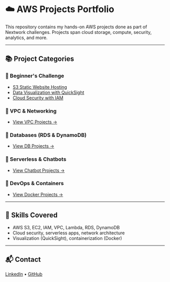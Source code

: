 # ☁️ AWS Projects Portfolio

This repository contains my hands-on AWS projects done as part of Nextwork challenges. Projects span cloud storage, compute, security, analytics, and more.

---

## 📚 Project Categories

### 🔹 Beginner's Challenge
- [S3 Static Website Hosting](./beginner-s3-static-site/README.md)
- [Data Visualization with QuickSight](./beginner-quicksight-visuals/README.md)
- [Cloud Security with IAM](./beginner-iam-security/README.md)

### 🔹 VPC & Networking
- [View VPC Projects →](./vpc-projects/README.md)

### 🔹 Databases (RDS & DynamoDB)
- [View DB Projects →](./database-projects/README.md)

### 🔹 Serverless & Chatbots
- [View Chatbot Projects →](./chatbot-projects/README.md)

### 🔹 DevOps & Containers
- [View Docker Projects →](./docker-projects/README.md)

---

## 🧠 Skills Covered
- AWS S3, EC2, IAM, VPC, Lambda, RDS, DynamoDB
- Cloud security, serverless apps, network architecture
- Visualization (QuickSight), containerization (Docker)

---

## 📬 Contact
[LinkedIn](www.linkedin.com/in/aditya-gopal-18559b298) • [GitHub](https://github.com/Aditya-AG7)
